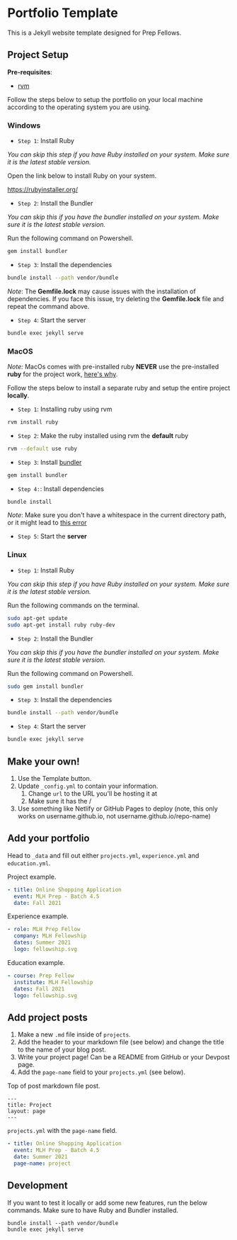 # Portfolio Template

This is a Jekyll website template designed for Prep Fellows.

## Project Setup

**Pre-requisites**:

- [rvm](https://rvm.io/rvm/install)

Follow the steps below to setup the portfolio on your local machine according to the operating system you are using.

### Windows

- `Step 1`: Install Ruby

_You can skip this step if you have Ruby installed on your system. Make sure it is the latest stable version._

Open the link below to install Ruby on your system.

https://rubyinstaller.org/

- `Step 2`: Install the Bundler

_You can skip this if you have the bundler installed on your system. Make sure it is the latest stable version._

Run the following command on Powershell.

```bash
gem install bundler
```

- `Step 3`: Install the dependencies

```bash
bundle install --path vendor/bundle
```

_Note_: The **Gemfile.lock** may cause issues with the installation of dependencies. If you face this issue, try deleting the **Gemfile.lock** file and repeat the command above.

- `Step 4`: Start the server

```bash
bundle exec jekyll serve
```

### MacOS

_Note:_ MacOs comes with pre-installed ruby **NEVER** use the pre-installed **ruby** for the project work, [here's why](https://www.moncefbelyamani.com/why-you-shouldn-t-use-the-system-ruby-to-install-gems-on-a-mac/).

Follow the steps below to install a separate ruby and setup the entire project **locally**.

- `Step 1`: Installing ruby using rvm

```bash
rvm install ruby
```

- `Step 2`: Make the ruby installed using rvm the **default** ruby

```bash
rvm --default use ruby
```

- `Step 3`: Install [bundler](https://bundler.io/)

```bash
gem install bundler
```

- `Step 4:`: Install dependencies

```bash
bundle install
```

_Note_: Make sure you don't have a whitespace in the current directory path, or it might lead to [this error](https://github.com/ixkaito/frasco/issues/30)

- `Step 5`: Start the **server**

### Linux

- `Step 1`: Install Ruby

_You can skip this step if you have Ruby installed on your system. Make sure it is the latest stable version._

Run the following commands on the terminal.

```bash
sudo apt-get update
sudo apt-get install ruby ruby-dev
```

- `Step 2`: Install the Bundler

_You can skip this if you have the bundler installed on your system. Make sure it is the latest stable version._

Run the following command on Powershell.

```bash
sudo gem install bundler
```

- `Step 3`: Install the dependencies

```bash
bundle install --path vendor/bundle
```

- `Step 4`: Start the server

```bash
bundle exec jekyll serve
```

## Make your own!

1. Use the Template button.
2. Update `_config.yml` to contain your information.
   1. Change `url` to the URL you'll be hosting it at
   2. Make sure it has the /
3. Use something like Netlify or GitHub Pages to deploy (note, this only works on username.github.io, not username.github.io/repo-name)

## Add your portfolio

Head to `_data` and fill out either `projects.yml`, `experience.yml` and `education.yml`.

Project example.

```yaml
- title: Online Shopping Application
  event: MLH Prep - Batch 4.5
  date: Fall 2021
```

Experience example.

```yaml
- role: MLH Prep Fellow
  company: MLH Fellowship
  dates: Summer 2021
  logo: fellowship.svg
```

Education example.

```yaml
- course: Prep Fellow
  institute: MLH Fellowship
  dates: Fall 2021
  logo: fellowship.svg
```

## Add project posts

1. Make a new `.md` file inside of `projects`.
2. Add the header to your markdown file (see below) and change the title to the name of your blog post.
3. Write your project page! Can be a README from GitHub or your Devpost page.
4. Add the `page-name` field to your `projects.yml` (see below).

Top of post markdown file post.

```
---
title: Project
layout: page
---
```

`projects.yml` with the `page-name` field.

```yaml
- title: Online Shopping Application
  event: MLH Prep - Batch 4.5
  date: Summer 2021
  page-name: project
```

## Development

If you want to test it locally or add some new features, run the below commands. Make sure to have Ruby and Bundler installed.

```
bundle install --path vendor/bundle
bundle exec jekyll serve
```
